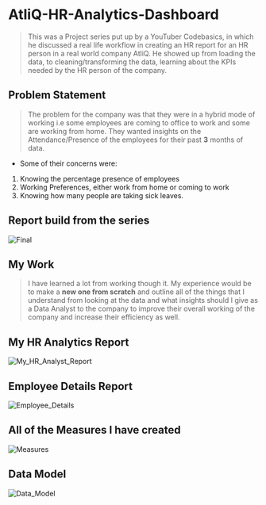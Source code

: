 # AtliQ-HR-Analytics-Dashboard

>This was a Project series put up by a YouTuber Codebasics, in which he discussed a real life workflow in creating an HR report for an HR person in a real world company AtliQ. He showed up from loading the data, to cleaning/transforming the data, learning about the KPIs needed by the HR person of the company.

## Problem Statement

> The problem for the company was that they were in a hybrid mode of working i.e some employees are coming to office to work and some are working from home. They wanted insights on the Attendance/Presence of the employees for their past **3** months of data.

* Some of their concerns were:

1. Knowing the percentage presence of employees
2. Working Preferences, either work from home or coming to work
3. Knowing how many people are taking sick leaves.

## Report build from the series

![Final](https://user-images.githubusercontent.com/54589605/195091573-7c1ec46c-6502-4896-b4e0-899d196cda70.PNG)

## My Work

> I have learned a lot from working though it. My experience would be to make a **new one from scratch** and outline all of the things that I understand from looking at the data and what insights should I give as a Data Analyst to the company to improve their overall working of the company and increase their efficiency as well.

## My HR Analytics Report

![My_HR_Analyst_Report](https://user-images.githubusercontent.com/54589605/195352311-4db7bfac-0d7f-4477-a5f6-e09db3fb849a.PNG)

## Employee Details Report

![Employee_Details](https://user-images.githubusercontent.com/54589605/195352370-1d35245d-8ed9-45e7-9b98-17c311ff88bc.PNG)

## All of the Measures I have created

![Measures](https://user-images.githubusercontent.com/54589605/195352551-bc482b27-6ef8-407e-8def-145f881161de.PNG)

## Data Model

![Data_Model](https://user-images.githubusercontent.com/54589605/195352610-ac8bfb29-b6f8-42b5-987d-d9b05b5dbb3f.PNG)


